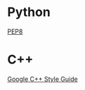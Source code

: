 # Python

[PEP8](https://www.python.org/dev/peps/pep-0008/)

# C++

[Google C++ Style Guide](https://google.github.io/styleguide/cppguide.html)
